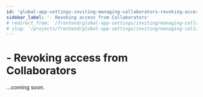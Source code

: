 ```yaml
---
id: 'global-app-settings-inviting-managing-collaborators-revoking-access-from-collaborators'
sidebar_label: '- Revoking access from Collaborators'
# redirect_from: '/frontend/global-app-settings/inviting/managing-collaborators/revoking-access-from-collaborators'
# slug: '/projects/frontend/global-app-settings/inviting/managing-collaborators/revoking-access-from-collaborators'
---
```


# - Revoking access from Collaborators

...coming soon.
